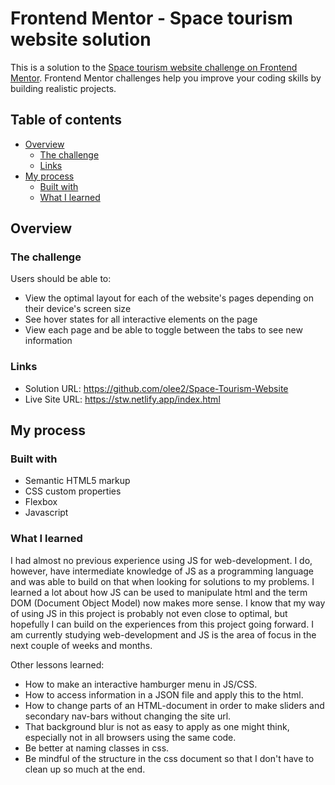 # Frontend Mentor - Space tourism website solution

This is a solution to the [Space tourism website challenge on Frontend Mentor](https://www.frontendmentor.io/challenges/space-tourism-multipage-website-gRWj1URZ3). Frontend Mentor challenges help you improve your coding skills by building realistic projects. 

## Table of contents

- [Overview](#overview)
  - [The challenge](#the-challenge)
  - [Links](#links)
- [My process](#my-process)
  - [Built with](#built-with)
  - [What I learned](#what-i-learned)

## Overview

### The challenge

Users should be able to:

- View the optimal layout for each of the website's pages depending on their device's screen size
- See hover states for all interactive elements on the page
- View each page and be able to toggle between the tabs to see new information

### Links

- Solution URL: https://github.com/olee2/Space-Tourism-Website
- Live Site URL: https://stw.netlify.app/index.html

## My process

### Built with

- Semantic HTML5 markup
- CSS custom properties
- Flexbox
- Javascript

### What I learned

I had almost no previous experience using JS for web-development. I do, however, have intermediate knowledge of JS as a programming language and was able to build on that when looking for solutions to my problems. 
I learned a lot about how JS can be used to manipulate html and the term DOM (Document Object Model) now makes more sense. I know that my way of using JS in this project is probably not even close to optimal, but hopefully
I can build on the experiences from this project going forward. I am currently studying web-development and JS is the area of focus in the next couple of weeks and months. 

Other lessons learned: 

- How to make an interactive hamburger menu in JS/CSS. 
- How to access information in a JSON file and apply this to the html. 
- How to change parts of an HTML-document in order to make sliders and secondary nav-bars without changing the site url.
- That background blur is not as easy to apply as one might think, especially not in all browsers using the same code. 
- Be better at naming classes in css. 
- Be mindful of the structure in the css document so that I don't have to clean up so much at the end. 



